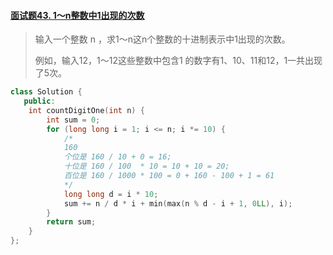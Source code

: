 #### [面试题43. 1～n整数中1出现的次数](https://leetcode-cn.com/problems/1nzheng-shu-zhong-1chu-xian-de-ci-shu-lcof/)

> 输入一个整数 n ，求1～n这n个整数的十进制表示中1出现的次数。
>
> 例如，输入12，1～12这些整数中包含1 的数字有1、10、11和12，1一共出现了5次。
>

```c++
class Solution {
   public:
    int countDigitOne(int n) {
        int sum = 0;
        for (long long i = 1; i <= n; i *= 10) {
            /*
            160
            个位是 160 / 10 + 0 = 16;
            十位是 160 / 100  * 10 = 10 + 10 = 20;
            百位是 160 / 1000 * 100 = 0 + 160 - 100 + 1 = 61
            */
            long long d = i * 10;
            sum += n / d * i + min(max(n % d - i + 1, 0LL), i);
        }
        return sum;
    }
};
```


